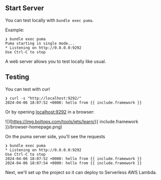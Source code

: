 ## Start Server

You can test locally with `bundle exec puma`.

Example:

    ❯ bundle exec puma
    Puma starting in single mode...
    * Listening on http://0.0.0.0:9292
    Use Ctrl-C to stop

A web server allows you to test locally like usual.

## Testing

You can test with curl

    ❯ curl -s "http://localhost:9292/"
    2024-04-06 18:07:52 +0000: hello from {{ include.framework }}

Or by opening [localhost:9292](http://localhost:9292) in a browser:

![](https://img.boltops.com/tools/jets/learn/{{ include.framework }}/browser-homepage.png)

On the puma server side, you'll see the requests

    ❯ bundle exec puma
    * Listening on http://0.0.0.0:9292
    Use Ctrl-C to stop
    2024-04-06 18:07:52 +0000: hello from {{ include.framework }}
    2024-04-06 18:07:54 +0000: hello from {{ include.framework }}

Next, we'll set up the project so it can deploy to Serverless AWS Lambda.
